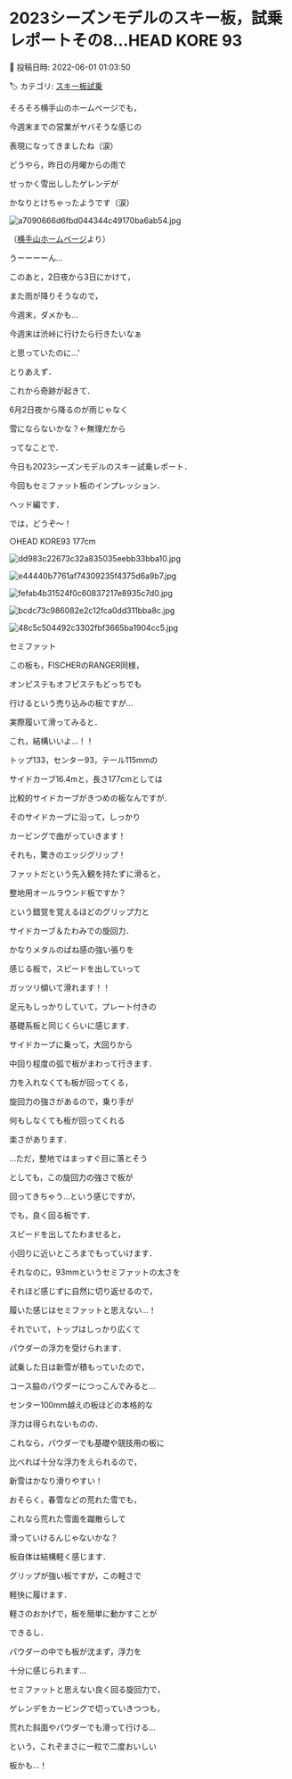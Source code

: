 # 2023シーズンモデルのスキー板，試乗レポートその8…HEAD KORE 93

📅 投稿日時: 2022-06-01 01:03:50

🏷️ カテゴリ: [スキー板試乗](c0bd8048615710cee890e403a36cc9a2b.md)

そろそろ横手山のホームページでも，


今週末までの営業がヤバそうな感じの


表現になってきましたね（涙）





どうやら，昨日の月曜からの雨で


せっかく雪出ししたゲレンデが


かなりとけちゃったようです（涙）




![a7090666d6fbd044344c49170ba6ab54.jpg](images/a7090666d6fbd044344c49170ba6ab54.jpg)




（[横手山ホームページ](https://yokoteyama2307.com/news/17748/)より）





うーーーーん…


このあと，2日夜から3日にかけて，


また雨が降りそうなので，


今週末，ダメかも…


今週末は渋峠に行けたら行きたいなぁ


と思っていたのに…’





とりあえず．


これから奇跡が起きて．


6月2日夜から降るのが雨じゃなく


雪にならないかな？←無理だから





ってなことで．


今日も2023シーズンモデルのスキー試乗レポート．


今回もセミファット板のインプレッション．


ヘッド編です．


では，どうぞ～！[]()





○HEAD KORE93 177cm







![dd983c22673c32a835035eebb33bba10.jpg](images/dd983c22673c32a835035eebb33bba10.jpg)









![e44440b7761af74309235f4375d6a9b7.jpg](images/e44440b7761af74309235f4375d6a9b7.jpg)









![fefab4b31524f0c60837217e8935c7d0.jpg](images/fefab4b31524f0c60837217e8935c7d0.jpg)









![bcdc73c986082e2c12fca0dd311bba8c.jpg](images/bcdc73c986082e2c12fca0dd311bba8c.jpg)









![48c5c504492c3302fbf3665ba1904cc5.jpg](images/48c5c504492c3302fbf3665ba1904cc5.jpg)







セミファット





この板も，FISCHERのRANGER同様，


オンピステもオフピステもどっちでも


行けるという売り込みの板ですが…





実際履いて滑ってみると．


これ，結構いいよ…！！





トップ133，センター93，テール115mmの


サイドカーブ16.4mと，長さ177cmとしては


比較的サイドカーブがきつめの板なんですが．


そのサイドカーブに沿って，しっかり


カービングで曲がっていきます！


それも，驚きのエッジグリップ！





ファットだという先入観を持たずに滑ると，


整地用オールラウンド板ですか？


という錯覚を覚えるほどのグリップ力と


サイドカーブ＆たわみでの旋回力．


かなりメタルのばね感の強い張りを


感じる板で，スピードを出していって


ガッツリ傾いて滑れます！！


足元もしっかりしていて，プレート付きの


基礎系板と同じくらいに感じます．





サイドカーブに乗って，大回りから


中回り程度の弧で板がまわって行きます．


力を入れなくても板が回ってくる，


旋回力の強さがあるので，乗り手が


何もしなくても板が回ってくれる


楽さがあります．





…ただ，整地ではまっすぐ目に落とそう


としても，この旋回力の強さで板が


回ってきちゃう…という感じですが，


でも，良く回る板です．


スピードを出してたわませると，


小回りに近いところまでもっていけます．





それなのに，93mmというセミファットの太さを


それほど感じずに自然に切り返せるので，


履いた感じはセミファットと思えない…！


それでいて，トップはしっかり広くて


パウダーの浮力を受けられます．





試乗した日は新雪が積もっていたので，


コース脇のパウダーにつっこんでみると…


センター100mm越えの板ほどの本格的な


浮力は得られないものの．


これなら，パウダーでも基礎や競技用の板に


比べれば十分な浮力をえられるので，


新雪はかなり滑りやすい！





おそらく，春雪などの荒れた雪でも，


これなら荒れた雪面を蹴散らして


滑っていけるんじゃないかな？





板自体は結構軽く感じます．


グリップが強い板ですが，この軽さで


軽快に履けます．


軽さのおかげで，板を簡単に動かすことが


できるし．


パウダーの中でも板が沈まず，浮力を


十分に感じられます…





セミファットと思えない良く回る旋回力で，


ゲレンデをカービングで切っていきつつも，


荒れた斜面やパウダーでも滑って行ける…


という，これぞまさに一粒で二度おいしい


板かも…！
